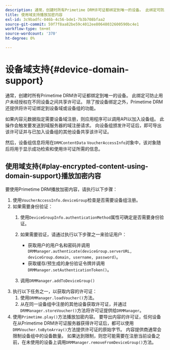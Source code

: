 ```yaml
---
description: 通常，创建时所有Primetime DRM许可证都绑定到唯一的设备。 此绑定可防止用户未经授权在不同设备之间共享许可证。 除了按设备绑定之外，Primetime DRM还提供将许可证绑定到设备域或设备组的功能。
title: 使用域支持播放加密内容
exl-id: 3c9badfc-046b-4c56-bde1-7b3b708bfaa2
source-git-commit: 59f7f8aa82be59c4012ee80648032600590bc4e1
workflow-type: tm+mt
source-wordcount: '370'
ht-degree: 0%

---
```


# 设备域支持{#device-domain-support}

通常，创建时所有Primetime DRM许可证都绑定到唯一的设备。 此绑定可防止用户未经授权在不同设备之间共享许可证。 除了按设备绑定之外，Primetime DRM还提供将许可证绑定到设备域或设备组的功能。

如果内容元数据指定需要设备域注册，则应用程序可以调用API以加入设备组。 此操作会触发要发送到域服务器的域注册请求。 向设备组颁发许可证后，即可导出该许可证并与已加入设备组的其他设备共享该许可证。

然后，设备组信息将用在`DRMContentData` `VoucherAccessInfo`对象中，该对象随后将用于显示成功检索和使用许可证所需的信息。

## 使用域支持{#play-encrypted-content-using-domain-support}播放加密内容

要使用Primetime DRM播放加密内容，请执行以下步骤：

1. 使用`VoucherAccessInfo.deviceGroup`检查是否需要设备组注册。
1. 如果需要身份验证：
   1. 使用`DeviceGroupInfo.authenticationMethod`属性可确定是否需要身份验证。
   1. 如果需要验证，请通过执行以下步骤之一来验证用户：

      * 获取用户的用户名和密码并调用`DRMManager.authenticate(deviceGroup.serverURL, deviceGroup.domain, username, password)`。
      * 获取缓存/预生成的身份验证令牌并调用`DRMManager.setAuthenticationToken()`。
   1. 调用`DRMManager.addToDeviceGroup()`
1. 执行以下任务之一，以获取内容的许可证：
   1. 使用`DRMManager.loadVoucher()`方法。
   1. 从在同一设备组中注册的其他设备获取许可证，并通过`DRMManager.storeVoucher()`方法将许可证提供给`DRMManager`。
1. 使用`Primetime.play()`方法播放加密内容。
要导出内容的许可证，任何设备在从Primetime DRM许可证服务器获得许可证后，都可以使用`DRMVoucher.toByteArray()`方法提供许可证的原始字节。 内容提供商通常会限制设备组中的设备数量。 如果达到限制，则您可能需要在注册当前设备之前，在未使用的设备上调用`DRMManager.removeFromDeviceGroup()`方法。
